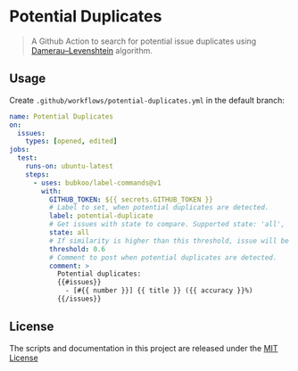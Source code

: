 # Potential Duplicates

> A Github Action to search for potential issue duplicates using [Damerau–Levenshtein](https://en.wikipedia.org/wiki/Damerau%E2%80%93Levenshtein_distance) algorithm.

## Usage


Create `.github/workflows/potential-duplicates.yml` in the default branch:

```yaml
name: Potential Duplicates
on:
  issues:
    types: [opened, edited]
jobs:
  test:
    runs-on: ubuntu-latest
    steps:
      - uses: bubkoo/label-commands@v1
        with:
          GITHUB_TOKEN: ${{ secrets.GITHUB_TOKEN }}
          # Label to set, when potential duplicates are detected.
          label: potential-duplicate
          # Get issues with state to compare. Supported state: 'all', 'closed', 'open'.
          state: all
          # If similarity is higher than this threshold, issue will be marked as duplicate.
          threshold: 0.6
          # Comment to post when potential duplicates are detected.
          comment: >
            Potential duplicates:
            {{#issues}}
              - [#{{ number }}] {{ title }} ({{ accuracy }}%)
            {{/issues}}
```

## License

The scripts and documentation in this project are released under the [MIT License](LICENSE)
